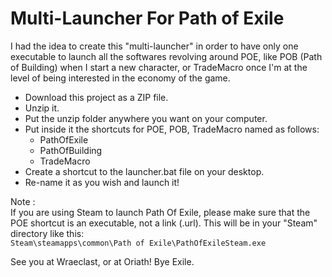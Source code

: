 # Multi-Launcher For Path of Exile
I had the idea to create this "multi-launcher" in order to have only one executable to launch all the softwares revolving around POE, like POB (Path of Building) when I start a new character, or TradeMacro once I'm at the level of being interested in the economy of the game.
- Download this project as a ZIP file.
- Unzip it.
- Put the unzip folder anywhere you want on your computer.
- Put inside it the shortcuts for POE, POB, TradeMacro named as follows:
    - PathOfExile
    - PathOfBuilding
    - TradeMacro
- Create a shortcut to the launcher.bat file on your desktop.
- Re-name it as you wish and launch it!

Note :  
If you are using Steam to launch Path Of Exile, please make sure that the POE shortcut is an executable, not a link (.url). This will be in your "Steam" directory like this:  
`Steam\steamapps\common\Path of Exile\PathOfExileSteam.exe`  

See you at Wraeclast, or at Oriath! Bye Exile.